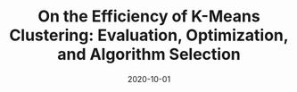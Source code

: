 ---
title: "On the Efficiency of K-Means Clustering: Evaluation, Optimization, and Algorithm Selection"
authors:
- Sheng Wang
- Yuan Sun
- admin


publication_types: ["1"]
publication: In *47th International Conference on Very Large Data Bases (VLDB)*
publication_short: In *VLDB*
date: "2020-10-01"



#tags:
#- Source Themes
featured: true

links:
- name: Code
  url: https://github.com/tgbnhy/fast-kmeans
url_pdf: http://vldb.org/pvldb/vol14/p163-wang.pdf

---